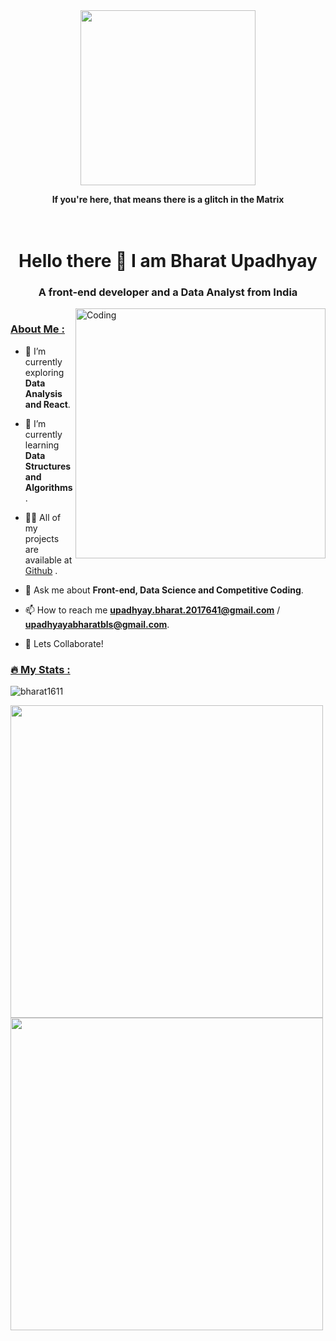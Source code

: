 
<div id = "header" align = "center">
  <img src = "https://media.giphy.com/media/128Ygie2wLdH5m/giphy.gif" width = "280" heoght = "280">
 </div>

 <p align = "center"><strong>If you're here, that means there is a glitch in the Matrix</strong></p>
 
 <div align = "center">
 <h1><br>
Hello there 👋 I am Bharat Upadhyay
</div>
<h3 align = "center"> A front-end developer and a Data Analyst from India</h3>

<img align = "right" alt = "Coding" width = "400" src = "https://media.giphy.com/media/jdPMeyv9rn0hZHh8n9/giphy.gif">
<p align = "left"><img src="https://komarev.com/ghpvc/?username=bharat1611&style=flat-square&color=blue" alt="" /> </p>

<h3 align ="left"><ins> About Me : </ins></h3>

- 🔭 I’m currently exploring **Data Analysis and React**.

- 🌱 I’m currently learning **Data Structures and Algorithms**.

- 👨‍💻 All of my projects are available at <a href="https://github.com/bharat1611">Github</a> .

- 💬 Ask me about **Front-end, Data Science and Competitive Coding**.

- 📫 How to reach me **upadhyay.bharat.2017641@gmail.com** / **upadhyayabharatbls@gmail.com**.

- 🤝 Lets Collaborate!

<h3 align = "left"><ins> 🔥 My Stats :</ins></h3>

  
 <img src = "https://github-readme-stats.vercel.app/api/top-langs/?username=bharat1611&exclude_repo=Fraud-Detection---Insurance-Claims,bharat1611.github.io&layout=compact&theme=vision-friendly-dark" alt = "bharat1611"/> 
  
<p float = "left">
  <img src = "https://github-readme-stats.vercel.app/api?username=bharat1611&show_icons=true&theme=radical" width = "500"/>
  <img src = "http://github-readme-streak-stats.herokuapp.com?user=bharat1611&theme=dark&background=000000" width = "500"/>
 </p>
  
  
